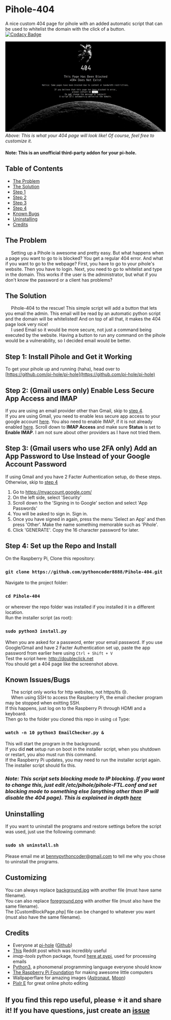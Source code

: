 # Pihole-404

A nice custom 404 page for pihole with an added automatic script that can be used to whitelist the domain with the click of a button.\
[![Codacy Badge](https://app.codacy.com/project/badge/Grade/d9d7b44d12f84133801d4de53057d276)](https://www.codacy.com/gh/pythoncoder8888/Pihole-404/dashboard?utm_source=github.com&amp;utm_medium=referral&amp;utm_content=BennyThePythonCoder/Pihole-404&amp;utm_campaign=Badge_Grade)

![This is what your 404 page will look like. Of course, you can also customize it.](./Screenshot.png)
_Above: This is what your 404 page will look like! Of course, feel free to customize it._

#### Note: This is an unofficial third-party addon for your pi-hole.

## Table of Contents
*   [The Problem](#the-problem)
*   [The Solution](#the-solution)
*   [Step 1](#step-1-install-pihole-and-get-it-working)
*   [Step 2](#step-2-gmail-users-only-enable-less-secure-app-access-and-imap)
*   [Step 3](#step-3-gmail-users-who-use-2fa-only-add-an-app-password-to-use-instead-of-your-google-account-password)
*   [Step 4](#step-4-set-up-the-repo-and-install)
*   [Known Bugs](#known-issuesbugs)
*   [Uninstalling](#uninstalling)
*   [Credits](#credits)

## The Problem

&emsp; Setting up a Pihole is awesome and pretty easy. But what happens when a page you want to go to is blocked? You get a regular 404 error. And what if you want to go to the webpage? First, you have to go to your pihole's website. Then you have to login. Next, you need to go to whitelist and type in the domain. This works if the user is the administrator, but what if you don't know the password or a client has problems?

## The Solution

&emsp; Pihole-404 to the rescue! This simple script will add a button that lets you email the admin. This email will be read by an automatic python script and the domain will be whitelisted! And on top of all that, it makes the 404 page look very nice!\
&emsp; I used Email so it would be more secure, not just a command being executed by the website. Having a button to run any command on the pihole would be a vulnerability, so I decided email would be better.

## Step 1: Install Pihole and Get it Working

To get your pihole up and running (haha), head over to [https://github.com/pi-hole/pi-hole](https://github.com/pi-hole/pi-hole)

## Step 2: (Gmail users only) Enable Less Secure App Access and IMAP

If you are using an email provider other than Gmail, skip to [step 4](#step-4-set-up-the-repo-and-install).\
If you are using Gmail, you need to enable less secure app access to your google account [here](https://myaccount.google.com/lesssecureapps). You also need to enable IMAP, if it is not already enabled [here](https://mail.google.com/mail/u/0/#settings/fwdandpop). Scroll down to **IMAP Access** and make sure **Status** is set to **Enable IMAP**. I am not sure about other providers as I have not tried them.

## Step 3: (Gmail users who use 2FA only) Add an App Password to Use Instead of your Google Account Password

If using Gmail and you have 2 Facter Authentication setup, do these steps. Otherwise, skip to [step 4](#step-4-set-up-the-repo-and-install)
1.  Go to https://myaccount.google.com/
2.  On the left side, select 'Security'
3.  Scroll down to the 'Signing in to Google' section and select 'App Passwords'
4.  You will be asked to sign in. Sign in.
5.  Once you have signed in again, press the menu 'Select an App' and then press 'Other'. Make the name something memorable such as 'Pihole'.
6.  Click 'GENERATE'. Copy the 16 character password for later.

## Step 4: Set up the Repo and Install

On the Raspberry Pi, Clone this repository:

### `git clone https://github.com/pythoncoder8888/Pihole-404.git`

Navigate to the project folder:

### `cd Pihole-404`

or wherever the repo folder was installed if you installed it in a different location.\
Run the installer script (as root):

### `sudo python3 install.py`

When you are asked for a password, enter your email password. If you use Google/Gmail and have 2 Facter Authentication set up, paste the app password from earlier here using `Ctrl + Shift + V`\
Test the script here: http://doubleclick.net \
You should get a 404 page like the screenshot above.

## Known Issues/Bugs

&emsp; The script only works for http websites, not https/tls 😢.\
&emsp; When using SSH to access the Raspberry Pi, the email checker program may be stopped when exitting SSH.\
If this happens, just log on to the Raspberry Pi through HDMI and a keyboard.\
Then go to the folder you cloned this repo in using `cd` Type:

### `watch -n 10 python3 EmailChecker.py &`

This will start the program in the background.\
If you did **not** setup run on boot in the installer script, when you shutdown or restart, you also must run this command.\
If the Raspberry Pi updates, you may need to run the installer script again.\
The installer script should fix this.

### _Note: This script sets blocking mode to IP blocking. If you want to change this, just edit /etc/pihole/pihole-FTL.conf and set blocking mode to something else (anything other than IP will disable the 404 page). This is explained in depth [here](https://docs.pi-hole.net/ftldns/blockingmode/)_

## Uninstalling

If you want to uninstall the programs and restore settings before the script was used, just use the following command:

### `sudo sh uninstall.sh`

Please email me at [bennypythoncoder@gmail.com](mailto:bennypythoncoder@gmail.com?subject=Why%20I%20uninstalled%20Pihole-404) to tell me why you chose to uninstall the programs.

## Customizing

You can always replace [background.jpg](https://github.com/pythoncoder8888/Pihole-404/blob/main/background.jpg) with another file (must have same filename).\
You can also replace [foreground.png](https://github.com/pythoncoder8888/Pihole-404/blob/main/foreground.png) with another file (must also have the same filename).\
The [CustomBlockPage.php] file can be changed to whatever you want (must also have the same filename).

## Credits

*   Everyone at [pi-hole](https://pi-hole.net) ([Github](https://github.com/pi-hole/pi-hole))
*   [This](https://www.reddit.com/r/pihole/comments/a9v7jj/how_to_install_a_custom_block_page_for_websites/) Reddit post which was incredibly useful
*   _imap-tools_ python package, found [here at pypi](https://pypi.org/project/imap-tools/), used for processing emails
*   [Python3](https://python.org), a phonomenal programming language everyone should know
*   [The Raspberry Pi Foundation](https://raspberrypi.org) for making awesome little computers
*   Wallpaperflare for amazing images ([Astronaut](https://www.wallpaperflare.com/astronaut-clipart-space-monochrome-artwork-copy-space-close-up-wallpaper-ppoyl), [Moon](https://www.wallpaperflare.com/minimalism-space-black-background-artwork-simple-background-wallpaper-pmmgi))
*   [Pixlr E](https://pixlr.com/e/) for great online photo editing

## If you find this repo useful, **please ⭐ it and share it!** If you have questions, just create an [issue](https://github.com/BennyThePythonCoder/Pihole-404/issues)
